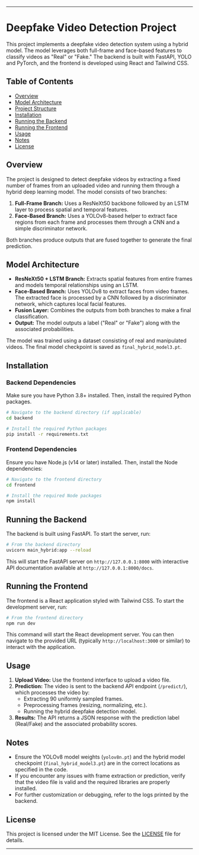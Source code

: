 
---

# Deepfake Video Detection Project

This project implements a deepfake video detection system using a hybrid model. The model leverages both full-frame and face-based features to classify videos as "Real" or "Fake." The backend is built with FastAPI, YOLO and PyTorch, and the frontend is developed using React and Tailwind CSS.

## Table of Contents

- [Overview](#overview)
- [Model Architecture](#model-architecture)
- [Project Structure](#project-structure)
- [Installation](#installation)
- [Running the Backend](#running-the-backend)
- [Running the Frontend](#running-the-frontend)
- [Usage](#usage)
- [Notes](#notes)
- [License](#license)

## Overview

The project is designed to detect deepfake videos by extracting a fixed number of frames from an uploaded video and running them through a hybrid deep learning model. The model consists of two branches:

1. **Full-Frame Branch:** Uses a ResNeXt50 backbone followed by an LSTM layer to process spatial and temporal features.
2. **Face-Based Branch:** Uses a YOLOv8-based helper to extract face regions from each frame and processes them through a CNN and a simple discriminator network.

Both branches produce outputs that are fused together to generate the final prediction.

## Model Architecture

- **ResNeXt50 + LSTM Branch:** Extracts spatial features from entire frames and models temporal relationships using an LSTM.
- **Face-Based Branch:** Uses YOLOv8 to extract faces from video frames. The extracted face is processed by a CNN followed by a discriminator network, which captures local facial features.
- **Fusion Layer:** Combines the outputs from both branches to make a final classification.
- **Output:** The model outputs a label ("Real" or "Fake") along with the associated probabilities.

The model was trained using a dataset consisting of real and manipulated videos. The final model checkpoint is saved as `final_hybrid_model3.pt`.


## Installation

### Backend Dependencies

Make sure you have Python 3.8+ installed. Then, install the required Python packages.

```bash
# Navigate to the backend directory (if applicable)
cd backend

# Install the required Python packages
pip install -r requirements.txt
```



### Frontend Dependencies

Ensure you have Node.js (v14 or later) installed. Then, install the Node dependencies:

```bash
# Navigate to the frontend directory
cd frontend

# Install the required Node packages
npm install
```

## Running the Backend

The backend is built using FastAPI. To start the server, run:

```bash
# From the backend directory
uvicorn main_hybrid:app --reload
```

This will start the FastAPI server on `http://127.0.0.1:8000` with interactive API documentation available at `http://127.0.0.1:8000/docs`.

## Running the Frontend

The frontend is a React application styled with Tailwind CSS. To start the development server, run:

```bash
# From the frontend directory
npm run dev
```

This command will start the React development server. You can then navigate to the provided URL (typically `http://localhost:3000` or similar) to interact with the application.

## Usage

1. **Upload Video:** Use the frontend interface to upload a video file.
2. **Prediction:** The video is sent to the backend API endpoint (`/predict/`), which processes the video by:
   - Extracting 90 uniformly sampled frames.
   - Preprocessing frames (resizing, normalizing, etc.).
   - Running the hybrid deepfake detection model.
3. **Results:** The API returns a JSON response with the prediction label (Real/Fake) and the associated probability scores.

## Notes

- Ensure the YOLOv8 model weights (`yolov8n.pt`) and the hybrid model checkpoint (`final_hybrid_model3.pt`) are in the correct locations as specified in the code.
- If you encounter any issues with frame extraction or prediction, verify that the video file is valid and the required libraries are properly installed.
- For further customization or debugging, refer to the logs printed by the backend.

## License

This project is licensed under the MIT License. See the [LICENSE](LICENSE) file for details.


---

